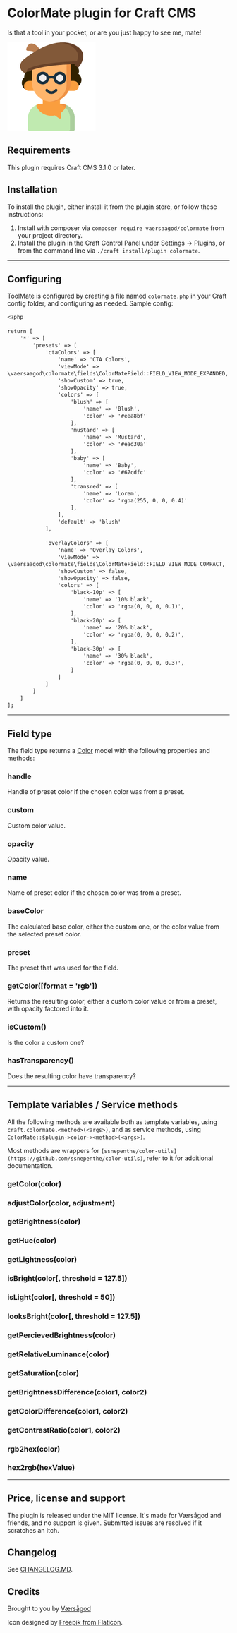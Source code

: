 ColorMate plugin for Craft CMS
===

Is that a tool in your pocket, or are you just happy to see me, mate!
  
![Screenshot](resources/img/plugin-logo.png)

## Requirements

This plugin requires Craft CMS 3.1.0 or later. 

## Installation

To install the plugin, either install it from the plugin store, or follow these instructions:

1. Install with composer via `composer require vaersaagod/colormate` from your project directory.
2. Install the plugin in the Craft Control Panel under Settings → Plugins, or from the command line via `./craft install/plugin colormate`.

---

## Configuring

ToolMate is configured by creating a file named `colormate.php` in your Craft config folder, 
and configuring as needed. Sample config:

```
<?php

return [
    '*' => [
        'presets' => [
            'ctaColors' => [
                'name' => 'CTA Colors',
                'viewMode' => \vaersaagod\colormate\fields\ColorMateField::FIELD_VIEW_MODE_EXPANDED,
                'showCustom' => true,
                'showOpacity' => true,
                'colors' => [
                    'blush' => [
                        'name' => 'Blush',
                        'color' => '#eea8bf'
                    ],
                    'mustard' => [
                        'name' => 'Mustard',
                        'color' => '#ead30a'
                    ],
                    'baby' => [
                        'name' => 'Baby',
                        'color' => '#67cdfc'
                    ],
                    'transred' => [
                        'name' => 'Lorem',
                        'color' => 'rgba(255, 0, 0, 0.4)'
                    ],
                ],
                'default' => 'blush'
            ],

            'overlayColors' => [
                'name' => 'Overlay Colors',
                'viewMode' => \vaersaagod\colormate\fields\ColorMateField::FIELD_VIEW_MODE_COMPACT,
                'showCustom' => false,
                'showOpacity' => false,
                'colors' => [
                    'black-10p' => [
                        'name' => '10% black',
                        'color' => 'rgba(0, 0, 0, 0.1)',
                    ],
                    'black-20p' => [
                        'name' => '20% black',
                        'color' => 'rgba(0, 0, 0, 0.2)',
                    ],
                    'black-30p' => [
                        'name' => '30% black',
                        'color' => 'rgba(0, 0, 0, 0.3)',
                    ]
                ]
            ]
        ]
    ]
];
```

--- 

## Field type

The field type returns a [Color](https://github.com/vaersaagod/colormate/blob/master/src/models/Color.php) 
model with the following properties and methods:

### handle

Handle of preset color if the chosen color was from a preset.

### custom

Custom color value.

### opacity

Opacity value.

### name

Name of preset color if the chosen color was from a preset.

### baseColor

The calculated base color, either the custom one, or the color
value from the selected preset color.

### preset

The preset that was used for the field.

### getColor([format = 'rgb'])

Returns the resulting color, either a custom color value or from a preset, 
with opacity factored into it. 

### isCustom()

Is the color a custom one?

### hasTransparency()

Does the resulting color have transparency?

---

## Template variables / Service methods

All the following methods are available both as template variables, using 
`craft.colormate.<method>(<args>)`, and as service methods, using
`ColorMate::$plugin->color-><method>(<args>)`. 

Most methods are wrappers for `[ssnepenthe/color-utils](https://github.com/ssnepenthe/color-utils)`,
refer to it for additional documentation.

### getColor(color)

### adjustColor(color, adjustment)

### getBrightness(color)

### getHue(color)

### getLightness(color)

### isBright(color[, threshold = 127.5])

### isLight(color[, threshold = 50])

### looksBright(color[, threshold = 127.5])

### getPercievedBrightness(color)

### getRelativeLuminance(color)

### getSaturation(color)

### getBrightnessDifference(color1, color2)

### getColorDifference(color1, color2)

### getContrastRatio(color1, color2)

### rgb2hex(color)

### hex2rgb(hexValue)


---

## Price, license and support

The plugin is released under the MIT license. It's made for Værsågod and friends, and no support 
is given. Submitted issues are resolved if it scratches an itch. 

## Changelog

See [CHANGELOG.MD](https://raw.githubusercontent.com/vaersaagod/colormate/master/CHANGELOG.md).

## Credits

Brought to you by [Værsågod](https://www.vaersaagod.no)

Icon designed by [Freepik from Flaticon](https://www.flaticon.com/authors/freepik).

